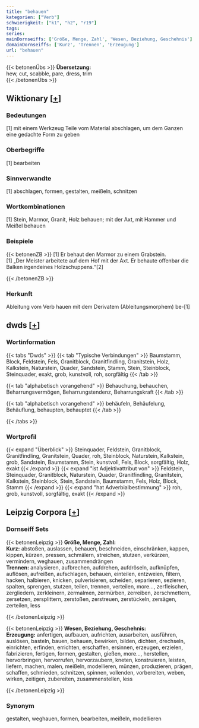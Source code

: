```yaml
---
title: "behauen"
kategorien: ["Verb"]
schwierigkeit: ["k1", "h2", "r19"]
tags:
series:
mainDornseiffs: ['Größe, Menge, Zahl', 'Wesen, Beziehung, Geschehnis']
domainDornseiffs: ['Kurz', 'Trennen', 'Erzeugung']
url: "behauen"
---
```


{{< betonenÜbs >}}
**Übersetzung:**  
hew, cut, scabble, pare, dress, trim  
{{< /betonenÜbs >}}

## Wiktionary [[+](https://de.wiktionary.org/wiki/behauen)]

### Bedeutungen
[1] mit einem Werkzeug Teile vom Material abschlagen, um dem Ganzen eine gedachte Form zu geben  

### Oberbegriffe
[1] bearbeiten  

### Sinnverwandte
[1] abschlagen, formen, gestalten, meißeln, schnitzen  

### Wortkombinationen
[1] Stein, Marmor, Granit, Holz behauen; mit der Axt, mit Hammer und Meißel behauen  

### Beispiele
{{< betonenZB >}}
[1] Er behaut den Marmor zu einem Grabstein.  
[1] „Der Meister arbeitete auf dem Hof mit der Axt. Er behaute offenbar die Balken irgendeines Holzschuppens.“[2]  

{{< /betonenZB >}}
### Herkunft
Ableitung vom Verb hauen mit dem Derivatem (Ableitungsmorphem) be-[1]  



## dwds [[+](https://www.dwds.de/wb/behauen)]

### Wortinformation
{{< tabs "Dwds" >}}
{{< tab "Typische Verbindungen" >}}
Baumstamm, Block, Feldstein, Fels, Granitblock, Granitfindling, Granitstein, Holz, Kalkstein, Naturstein, Quader, Sandstein, Stamm, Stein, Steinblock, Steinquader, exakt, grob, kunstvoll, roh, sorgfältig
{{< /tab >}}

{{< tab "alphabetisch vorangehend" >}}
Behauchung, behauchen, Beharrungsvermögen, Beharrungstendenz, Beharrungskraft
{{< /tab >}}

{{< tab "alphabetisch vorangehend" >}}
behäufeln, Behäufelung, Behäuflung, behaupten, behauptet
{{< /tab >}}

{{< /tabs >}}

### Wortprofil
{{< expand "Überblick" >}} Steinquader, Feldstein, Granitblock, Granitfindling, Granitstein, Quader, roh, Steinblock, Naturstein, Kalkstein, grob, Sandstein, Baumstamm, Stein, kunstvoll, Fels, Block, sorgfältig, Holz, exakt {{< /expand >}}
{{< expand "ist Adjektivattribut von" >}} Feldstein, Steinquader, Granitblock, Naturstein, Quader, Granitfindling, Granitstein, Kalkstein, Steinblock, Stein, Sandstein, Baumstamm, Fels, Holz, Block, Stamm {{< /expand >}}
{{< expand "hat Adverbialbestimmung" >}} roh, grob, kunstvoll, sorgfältig, exakt {{< /expand >}}

## Leipzig Corpora [[+](https://corpora.uni-leipzig.de/en/res?word=behauen&corpusId=deu_newscrawl-public_2018)]

### Dornseiff Sets
{{< betonenLeipzig >}}
**Größe, Menge, Zahl:**  
**Kurz:** abstoßen, auslassen, behauen, beschneiden, einschränken, kappen, kippen, kürzen, pressen, schmälern, streichen, stutzen, verkürzen, vermindern, weghauen, zusammendrängen  
**Trennen:** analysieren, aufbrechen, aufdrehen, aufdröseln, aufknüpfen, auflösen, aufreißen, aufschlagen, behauen, einteilen, entzweien, filtern, hacken, halbieren, knicken, pulverisieren, scheiden, separieren, sezieren, spalten, sprengen, stutzen, teilen, trennen, verteilen, more..., zerfleischen, zergliedern, zerkleinern, zermalmen, zermürben, zerreiben, zerschmettern, zersetzen, zersplittern, zerstoßen, zerstreuen, zerstückeln, zersägen, zerteilen, less  

{{< /betonenLeipzig >}}


{{< betonenLeipzig >}}
**Wesen, Beziehung, Geschehnis:**  
**Erzeugung:** anfertigen, aufbauen, aufrichten, ausarbeiten, ausführen, auslösen, basteln, bauen, behauen, bewirken, bilden, dichten, drechseln, einrichten, erfinden, errichten, erschaffen, ersinnen, erzeugen, erzielen, fabrizieren, fertigen, formen, gestalten, gießen, more..., herstellen, hervorbringen, hervorrufen, hervorzaubern, kneten, konstruieren, leisten, liefern, machen, malen, meißeln, modellieren, münzen, produzieren, prägen, schaffen, schmieden, schnitzen, spinnen, vollenden, vorbereiten, weben, wirken, zeitigen, zubereiten, zusammenstellen, less  

{{< /betonenLeipzig >}}

### Synonym
gestalten, weghauen, formen, bearbeiten, meißeln, modellieren

